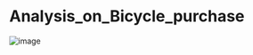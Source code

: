 # Analysis_on_Bicycle_purchase

![image](https://github.com/user-attachments/assets/82aca801-7515-457b-bb50-7b3827bd9895)
